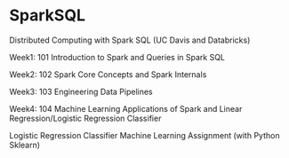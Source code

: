 # SparkSQL
Distributed Computing with Spark SQL (UC Davis and Databricks)

Week1: 101 Introduction to Spark and Queries in Spark SQL

Week2: 102 Spark Core Concepts and Spark Internals

Week3: 103 Engineering Data Pipelines

Week4: 104 Machine Learning Applications of Spark and Linear Regression/Logistic Regression Classifier

Logistic Regression Classifier Machine Learning Assignment (with Python Sklearn)
